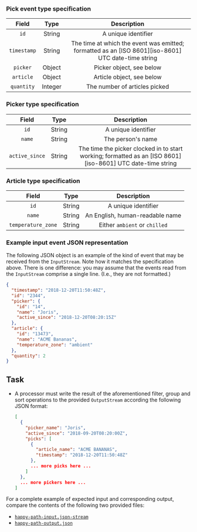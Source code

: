 ### Pick event type specification

|  Field      | Type    | Description                                                                                        |
|:-----------:|:-------:|:--------------------------------------------------------------------------------------------------:|
| `id`        | String  | A unique identifier                                                                                |
| `timestamp` | String  | The time at which the event was emitted; formatted as an [ISO 8601][iso-8601] UTC date-time string |
| `picker`    | Object  | Picker object, see below                                                                           |
| `article`   | Object  | Article object, see below                                                                          |
| `quantity`  | Integer | The number of articles picked                                                                      |

### Picker type specification

| Field           | Type   | Description                                                                                                |
|:---------------:|:------:|:----------------------------------------------------------------------------------------------------------:|
| `id`            | String | A unique identifier                                                                                        |
| `name`          | String | The person's name                                                                                          |
| `active_since`  | String | The time the picker clocked in to start working; formatted as an [ISO 8601][iso-8601] UTC date-time string |

### Article type specification

| Field              | Type   | Description                     |
|:------------------:|:------:|:-------------------------------:|
| `id`               | String | A unique identifier             |
| `name`             | String | An English, human-readable name |
| `temperature_zone` | String | Either `ambient` or `chilled`   |

### Example input event JSON representation

The following JSON object is an example of the kind of event that may be
received from the `InputStream`. Note how it matches the specification above.
There is one difference: you may assume that the events read from the
`InputStream` comprise a single line. (I.e., they are not formatted.)

```json
{
  "timestamp": "2018-12-20T11:50:48Z",
  "id": "2344",
  "picker": {
    "id": "14",
    "name": "Joris",
    "active_since": "2018-12-20T08:20:15Z"
  },
  "article": {
    "id": "13473",
    "name": "ACME Bananas",
    "temperature_zone": "ambient"
  },
  "quantity": 2
}
```

## Task ##

* A processor must write the result of the aforementioned filter, group and
  sort operations to the provided `OutputStream` according the following JSON
  format:
  ```json
  [
    {
      "picker_name": "Joris",
      "active_since": "2018-09-20T08:20:00Z",
      "picks": [
        {
          "article_name": "ACME BANANAS",
          "timestamp": "2018-12-20T11:50:48Z"
        },
        ... more picks here ...
      ]
    },
    ... more pickers here ...
  ]
  ```

For a complete example of expected input and corresponding output, compare the
contents of the following two provided files:
- [`happy-path-input.json-stream`](./src/test/resources/tech/picnic/assignment/impl/happy-path-input.json-stream)
- [`happy-path-output.json`](./src/test/resources/tech/picnic/assignment/impl/happy-path-output.json)

